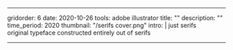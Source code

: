 ---

gridorder: 6
date: 2020-10-26
tools: adobe illustrator
title: ""
description: ""
time_period: 2020
thumbnail: "/serifs cover.png"
intro: |
 just serifs <br>
 original typeface constructed entirely out of serifs



---